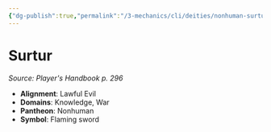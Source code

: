 ```yaml
---
{"dg-publish":true,"permalink":"/3-mechanics/cli/deities/nonhuman-surtur/","tags":["ttrpg-cli/compendium/src/5e/phb","ttrpg-cli/deity/nonhuman","ttrpg-cli/domain/knowledge","ttrpg-cli/domain/war"],"noteIcon":""}
---
```


# Surtur
*Source: Player's Handbook p. 296* 

- **Alignment**: Lawful Evil
- **Domains**: Knowledge, War
- **Pantheon**: Nonhuman
- **Symbol**: Flaming sword